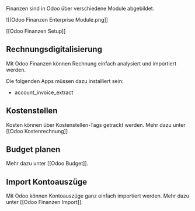 
Finanzen sind in Odoo über verschiedene Module abgebildet.

![[Odoo Finanzen Enterprise Module.png]]

[[Odoo Finanzen Setup]]  

## Rechnungsdigitalisierung
Mit Odoo Finanzen können Rechnung einfach analysiert und importiert werden.

Die folgenden Apps müssen dazu installiert sein:
* account_invoice_extract

## Kostenstellen

Kosten können über Kostenstellen-Tags getrackt werden. Mehr dazu unter [[Odoo Kostenrechnung]]

## Budget planen

Mehr dazu unter [[Odoo Budget]].

## Import Kontoauszüge

Mit Odoo können Kontoauszüge ganz einfach importiert werden. Mehr dazu unter [[Odoo Finanzen Import]].